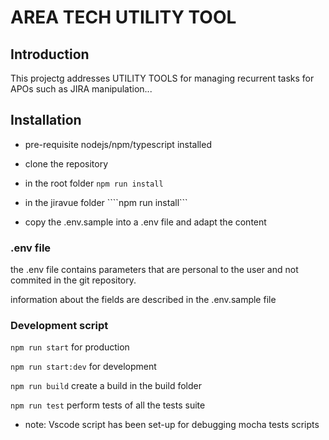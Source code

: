 # AREA TECH UTILITY TOOL

## Introduction
This projectg addresses UTILITY TOOLS for managing recurrent tasks for APOs such as JIRA manipulation...

## Installation
* pre-requisite nodejs/npm/typescript installed
* clone the repository
* in the root folder  ```npm run install```
* in the jiravue folder ````npm run install```

* copy the .env.sample into a .env file and adapt the content

### .env file
the .env file contains parameters that are personal to the user and not commited in the git repository. 

information about the fields are described in the .env.sample file

### Development script

`npm run start` for production

`npm run start:dev` for development

`npm run build` create a build in the build folder

`npm run test`  perform tests of all the tests suite

* note: Vscode script has been set-up for debugging mocha tests scripts
